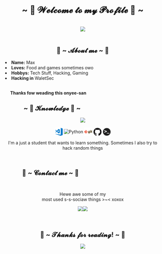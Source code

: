 <body>
<h1 align="center">~ 💖 𝓦𝓮𝓵𝓬𝓸𝓶𝓮 𝓽𝓸 𝓶𝔂 𝓟𝓻𝓸𝓯𝓲𝓵𝓮 💖 ~</h1>
<br>
<div align="center">
<img src="https://i.imgur.com/jx17oHT.gif">
</div>
<br>
<div>
<h2 align="center"> 🦊 ~ 𝓐𝓫𝓸𝓾𝓽 𝓶𝓮 ~ 🦊 </h2>

<li>
<b>Name:</b> Max</li>
<li>
<b>Loves:</b> Food and games sometimes owo
</li>
<li>
<b>Hobbys:</b> Tech Stuff, Hacking, Gaming
</li>
<li>
<b>Hacking  in</b> WaletSec
</li>
<br>
<p><b>     Thanks fow weading this onyee-san<br>
</b></p>
</div>
<div>

<h2 align="left">            ~ 📇 𝓚𝓷𝓸𝔀𝓵𝓮𝓭𝓰𝓮 📇 ~</h2>
<p>
<div align="center">
<img src="https://www.gifcen.com/wp-content/uploads/2021/02/zero-two-gif-13.gif">
</div>
</div>
<div>
<p align="center">
 <img align="center" alt="Visual Studio Code" width="26px" src="https://raw.githubusercontent.com/github/explore/80688e429a7d4ef2fca1e82350fe8e3517d3494d/topics/visual-studio-code/visual-studio-code.png" />
<img align="center" alt="Python" width="26px" src="https://www.shareicon.net/data/128x128/2016/07/16/634601_python_512x512.png" />
<img align="center" alt="Git" width="26px" src="https://raw.githubusercontent.com/github/explore/80688e429a7d4ef2fca1e82350fe8e3517d3494d/topics/git/git.png" />
<img align="center" alt="GitHub" width="26px" src="https://raw.githubusercontent.com/github/explore/78df643247d429f6cc873026c0622819ad797942/topics/github/github.png" />
<img align="center" alt="Terminal" width="26px" src="https://raw.githubusercontent.com/github/explore/80688e429a7d4ef2fca1e82350fe8e3517d3494d/topics/terminal/terminal.png" />
<p>
<p align="center">
I'm a just a student that wants to learn something. Sometimes I also try to hack random things
</p>
<br>
<h2>           📝 ~ 𝓒𝓸𝓷𝓽𝓪𝓬𝓽 𝓶𝓮 ~ 📝</h2>

<br>
<p align="center">Hewe awe some of my <br>
most used s-s-sociaw things >~< xoxox</p>
<p align="center"><a href="https://steamcommunity.com/id/kasjan321" target="_blank"><img src="https://img.shields.io/badge/kasjan321%20-%23101010.svg?&style=for-the-badge&logo=Steam&logoColor=white"/></a><img src="https://img.shields.io/badge/kasjan321%238633%20-%237289DA.svg?&style=for-the-badge&logo=discord&logoColor=white"/></a></p>

</div>
<br>
<div>
<h2 align="center">💖 ~ 𝓣𝓱𝓪𝓷𝓴𝓼 𝓯𝓸𝓻 𝓻𝓮𝓪𝓭𝓲𝓷𝓰! ~ 💖</h2>
<div align="center">
<img src="https://i.imgur.com/KXx0cCx.gif">
</div>



</div>
</div>
</body>
